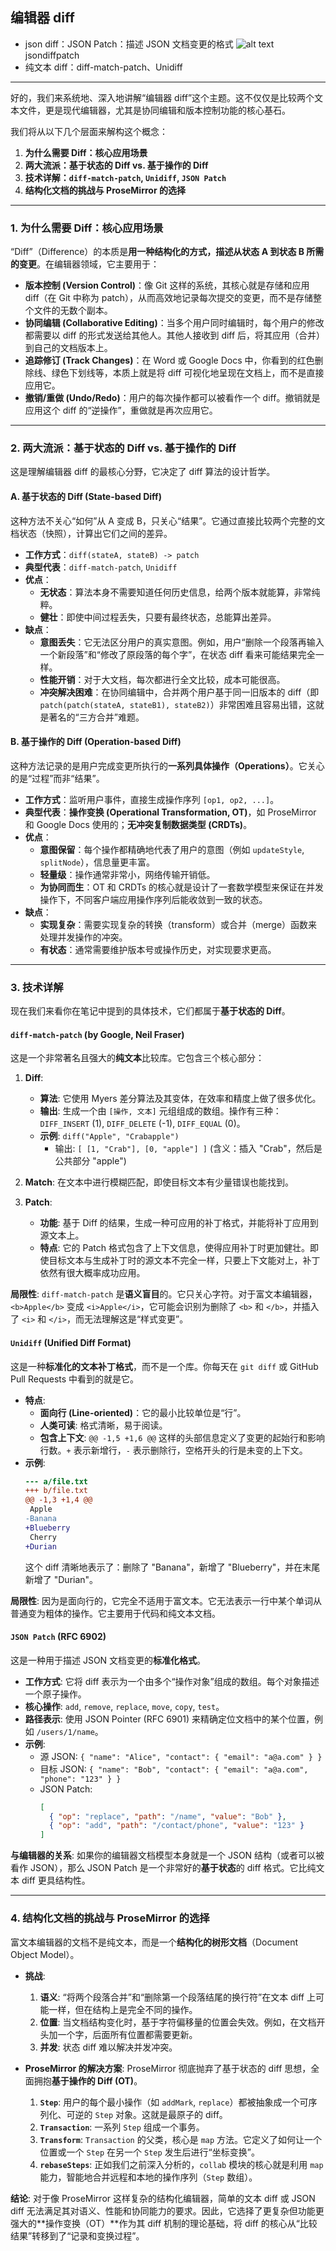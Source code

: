 ## 编辑器 diff

- json diff：JSON Patch：描述 JSON 文档变更的格式
  ![alt text](image-35.png)
  jsondiffpatch
- 纯文本 diff：diff-match-patch、Unidiff

---

好的，我们来系统地、深入地讲解“编辑器 diff”这个主题。这不仅仅是比较两个文本文件，更是现代编辑器，尤其是协同编辑和版本控制功能的核心基石。

我们将从以下几个层面来解构这个概念：

1.  **为什么需要 Diff：核心应用场景**
2.  **两大流派：基于状态的 Diff vs. 基于操作的 Diff**
3.  **技术详解：`diff-match-patch`, `Unidiff`, `JSON Patch`**
4.  **结构化文档的挑战与 ProseMirror 的选择**

---

### 1. 为什么需要 Diff：核心应用场景

“Diff”（Difference）的本质是**用一种结构化的方式，描述从状态 A 到状态 B 所需的变更**。在编辑器领域，它主要用于：

- **版本控制 (Version Control)**：像 Git 这样的系统，其核心就是存储和应用 diff（在 Git 中称为 patch），从而高效地记录每次提交的变更，而不是存储整个文件的无数个副本。
- **协同编辑 (Collaborative Editing)**：当多个用户同时编辑时，每个用户的修改都需要以 diff 的形式发送给其他人。其他人接收到 diff 后，将其应用（合并）到自己的文档版本上。
- **追踪修订 (Track Changes)**：在 Word 或 Google Docs 中，你看到的红色删除线、绿色下划线等，本质上就是将 diff 可视化地呈现在文档上，而不是直接应用它。
- **撤销/重做 (Undo/Redo)**：用户的每次操作都可以被看作一个 diff。撤销就是应用这个 diff 的“逆操作”，重做就是再次应用它。

---

### 2. 两大流派：基于状态的 Diff vs. 基于操作的 Diff

这是理解编辑器 diff 的最核心分野，它决定了 diff 算法的设计哲学。

#### A. 基于状态的 Diff (State-based Diff)

这种方法不关心“如何”从 A 变成 B，只关心“结果”。它通过直接比较两个完整的文档状态（快照），计算出它们之间的差异。

- **工作方式**：`diff(stateA, stateB) -> patch`
- **典型代表**：`diff-match-patch`, `Unidiff`
- **优点**：
  - **无状态**：算法本身不需要知道任何历史信息，给两个版本就能算，非常纯粹。
  - **健壮**：即使中间过程丢失，只要有最终状态，总能算出差异。
- **缺点**：
  - **意图丢失**：它无法区分用户的真实意图。例如，用户“删除一个段落再输入一个新段落”和“修改了原段落的每个字”，在状态 diff 看来可能结果完全一样。
  - **性能开销**：对于大文档，每次都进行全文比较，成本可能很高。
  - **冲突解决困难**：在协同编辑中，合并两个用户基于同一旧版本的 diff（即 `patch(patch(stateA, stateB1), stateB2)`）非常困难且容易出错，这就是著名的“三方合并”难题。

#### B. 基于操作的 Diff (Operation-based Diff)

这种方法记录的是用户完成变更所执行的**一系列具体操作（Operations）**。它关心的是“过程”而非“结果”。

- **工作方式**：监听用户事件，直接生成操作序列 `[op1, op2, ...]`。
- **典型代表**：**操作变换 (Operational Transformation, OT)**，如 ProseMirror 和 Google Docs 使用的；**无冲突复制数据类型 (CRDTs)**。
- **优点**：
  - **意图保留**：每个操作都精确地代表了用户的意图（例如 `updateStyle`, `splitNode`），信息量更丰富。
  - **轻量级**：操作通常非常小，网络传输开销低。
  - **为协同而生**：OT 和 CRDTs 的核心就是设计了一套数学模型来保证在并发操作下，不同客户端应用操作序列后能收敛到一致的状态。
- **缺点**：
  - **实现复杂**：需要实现复杂的转换（transform）或合并（merge）函数来处理并发操作的冲突。
  - **有状态**：通常需要维护版本号或操作历史，对实现要求更高。

---

### 3. 技术详解

现在我们来看你在笔记中提到的具体技术，它们都属于**基于状态的 Diff**。

#### `diff-match-patch` (by Google, Neil Fraser)

这是一个非常著名且强大的**纯文本**比较库。它包含三个核心部分：

1.  **Diff**:

    - **算法**: 它使用 Myers 差分算法及其变体，在效率和精度上做了很多优化。
    - **输出**: 生成一个由 `[操作, 文本]` 元组组成的数组。操作有三种：`DIFF_INSERT` (1), `DIFF_DELETE` (-1), `DIFF_EQUAL` (0)。
    - **示例**: `diff("Apple", "Crabapple")`
      - 输出: `[ [1, "Crab"], [0, "apple"] ]` (含义：插入 "Crab"，然后是公共部分 "apple")

2.  **Match**: 在文本中进行模糊匹配，即使目标文本有少量错误也能找到。
3.  **Patch**:
    - **功能**: 基于 Diff 的结果，生成一种可应用的补丁格式，并能将补丁应用到源文本上。
    - **特点**: 它的 Patch 格式包含了上下文信息，使得应用补丁时更加健壮。即使目标文本与生成补丁时的源文本不完全一样，只要上下文能对上，补丁依然有很大概率成功应用。

**局限性**: `diff-match-patch` 是**语义盲目**的。它只关心字符。对于富文本编辑器，`<b>Apple</b>` 变成 `<i>Apple</i>`，它可能会识别为删除了 `<b>` 和 `</b>`，并插入了 `<i>` 和 `</i>`，而无法理解这是“样式变更”。

#### `Unidiff` (Unified Diff Format)

这是一种**标准化的文本补丁格式**，而不是一个库。你每天在 `git diff` 或 GitHub Pull Requests 中看到的就是它。

- **特点**:
  - **面向行 (Line-oriented)**：它的最小比较单位是“行”。
  - **人类可读**: 格式清晰，易于阅读。
  - **包含上下文**: `@@ -1,5 +1,6 @@` 这样的头部信息定义了变更的起始行和影响行数。`+` 表示新增行，`-` 表示删除行，空格开头的行是未变的上下文。
- **示例**:
  ```diff
  --- a/file.txt
  +++ b/file.txt
  @@ -1,3 +1,4 @@
   Apple
  -Banana
  +Blueberry
   Cherry
  +Durian
  ```
  这个 diff 清晰地表示了：删除了 "Banana"，新增了 "Blueberry"，并在末尾新增了 "Durian"。

**局限性**: 因为是面向行的，它完全不适用于富文本。它无法表示一行中某个单词从普通变为粗体的操作。它主要用于代码和纯文本文档。

#### `JSON Patch` (RFC 6902)

这是一种用于描述 JSON 文档变更的**标准化格式**。

- **工作方式**: 它将 diff 表示为一个由多个“操作对象”组成的数组。每个对象描述一个原子操作。
- **核心操作**: `add`, `remove`, `replace`, `move`, `copy`, `test`。
- **路径表示**: 使用 JSON Pointer (RFC 6901) 来精确定位文档中的某个位置，例如 `/users/1/name`。
- **示例**:
  - 源 JSON: `{ "name": "Alice", "contact": { "email": "a@a.com" } }`
  - 目标 JSON: `{ "name": "Bob", "contact": { "email": "a@a.com", "phone": "123" } }`
  - JSON Patch:
    ```json
    [
      { "op": "replace", "path": "/name", "value": "Bob" },
      { "op": "add", "path": "/contact/phone", "value": "123" }
    ]
    ```

**与编辑器的关系**: 如果你的编辑器文档模型本身就是一个 JSON 结构（或者可以被看作 JSON），那么 JSON Patch 是一个非常好的**基于状态**的 diff 格式。它比纯文本 diff 更具结构性。

---

### 4. 结构化文档的挑战与 ProseMirror 的选择

富文本编辑器的文档不是纯文本，而是一个**结构化的树形文档**（Document Object Model）。

- **挑战**:

  1.  **语义**: “将两个段落合并”和“删除第一个段落结尾的换行符”在文本 diff 上可能一样，但在结构上是完全不同的操作。
  2.  **位置**: 当文档结构变化时，基于字符偏移量的位置会失效。例如，在文档开头加一个字，后面所有位置都需要更新。
  3.  **并发**: 状态 diff 难以解决并发冲突。

- **ProseMirror 的解决方案**:
  ProseMirror 彻底抛弃了基于状态的 diff 思想，全面拥抱**基于操作的 Diff (OT)**。
  1.  **`Step`**: 用户的每个最小操作（如 `addMark`, `replace`）都被抽象成一个可序列化、可逆的 `Step` 对象。这就是最原子的 diff。
  2.  **`Transaction`**: 一系列 `Step` 组成一个事务。
  3.  **`Transform`**: `Transaction` 的父类，核心是 `map` 方法。它定义了如何让一个位置或一个 `Step` 在另一个 `Step` 发生后进行“坐标变换”。
  4.  **`rebaseSteps`**: 正如我们之前深入分析的，`collab` 模块的核心就是利用 `map` 能力，智能地合并远程和本地的操作序列（`Step` 数组）。

**结论**: 对于像 ProseMirror 这样复杂的结构化编辑器，简单的文本 diff 或 JSON diff 无法满足其对语义、性能和协同能力的要求。因此，它选择了更复杂但功能更强大的**操作变换（OT）**作为其 diff 机制的理论基础，将 diff 的核心从“比较结果”转移到了“记录和变换过程”。
